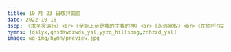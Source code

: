 ```yaml
---
title: 10 月 23 日敬拜曲目
date: 2022-10-18
dscp: 《求圣灵运行》<br>《全能上帝是我的主我的神》<br>《永远掌权》<br>《在你呼召之地》
hymns: [qslyx,qnsdswdzwds_ysl,yyzq_hillsong,znhzzd_ysl]
image: wg-img/hymn/preview.jpg
---
```


